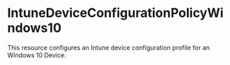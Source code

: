 
# IntuneDeviceConfigurationPolicyWindows10

This resource configures an Intune device configuration profile for an Windows 10 Device.
